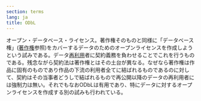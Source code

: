 ```yaml
---
section: terms
lang: ja
title: ODbL
---
```


オープン・データベース・ライセンス。著作権そのものと同様に「データベース権」([著作権](../copyright/)参照)をカバーするデータのためのオープンライセンスを作成しようという試みである。データ[再利用](../re-use/)者に契約義務を負わせることでこれを行うものである。残念ながら契約法は著作権とはその土台が異なる。なぜなら著作権は作品に固有のものであり作品の下流の利用者全てに結ばれるものであるのに対して、契約はその当事者どうしで結ばれるもので再公開以降のデータの再利用者には強制力は無い。それでもなおODbLは有用であり、特にデータに対するオープンライセンスを作成する別の試みも行われている。
